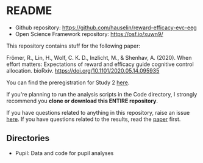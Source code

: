 
# README

- Github repository: https://github.com/hauselin/reward-efficacy-evc-eeg
- Open Science Framework repository: https://osf.io/xuwn9/

This repository contains stuff for the following paper: 

Frömer, R., Lin, H., Wolf, C. K. D., Inzlicht, M., & Shenhav, A. (2020). When effort matters: Expectations of reward and efficacy guide cognitive control allocation. bioRxiv. https://doi.org/10.1101/2020.05.14.095935

You can find the preregistration for Study 2 [here](https://osf.io/35akg/).

If you're planning to run the analysis scripts in the Code directory, I strongly recommend you **clone or download this ENTIRE repository**.

If you have questions related to anything in this repository, raise an issue [here](https://github.com/hauselin/reward-efficacy-evc-eeg/issues). If you have questions related to the results, read the [paper](https://doi.org/10.1101/2020.05.14.095935) first.

## Directories

- Pupil: Data and code for pupil analyses